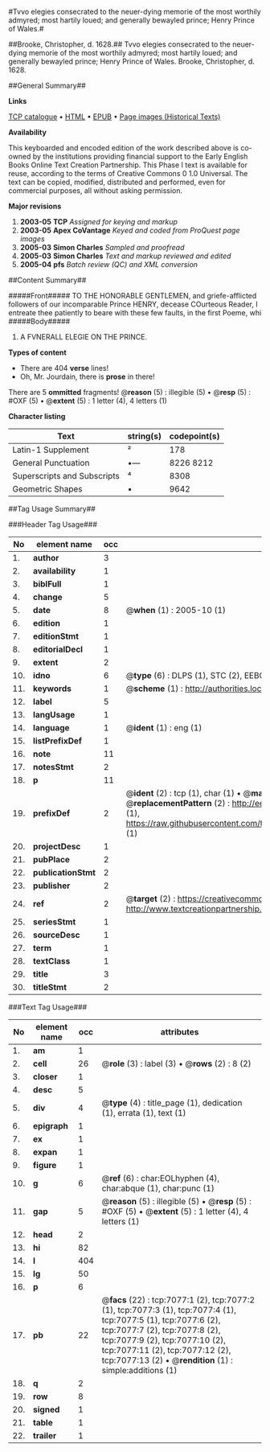 #Tvvo elegies consecrated to the neuer-dying memorie of the most worthily admyred; most hartily loued; and generally bewayled prince; Henry Prince of Wales.#

##Brooke, Christopher, d. 1628.##
Tvvo elegies consecrated to the neuer-dying memorie of the most worthily admyred; most hartily loued; and generally bewayled prince; Henry Prince of Wales.
Brooke, Christopher, d. 1628.

##General Summary##

**Links**

[TCP catalogue](http://www.ota.ox.ac.uk/tcp/)  • 
[HTML](http://tei.it.ox.ac.uk/tcp/Texts-HTML/free/A16/A16938.html)  • 
[EPUB](http://tei.it.ox.ac.uk/tcp/Texts-EPUB/free/A16/A16938.epub) • 
[Page images (Historical Texts)](https://data.historicaltexts.jisc.ac.uk/view?pubId=eebo-99842427e&pageId=eebo-99842427e-7077-1)

**Availability**

This keyboarded and encoded edition of the
	       work described above is co-owned by the institutions
	       providing financial support to the Early English Books
	       Online Text Creation Partnership. This Phase I text is
	       available for reuse, according to the terms of Creative
	       Commons 0 1.0 Universal. The text can be copied,
	       modified, distributed and performed, even for
	       commercial purposes, all without asking permission.

**Major revisions**

1. __2003-05__ __TCP__ *Assigned for keying and markup*
1. __2003-05__ __Apex CoVantage__ *Keyed and coded from ProQuest page images*
1. __2005-03__ __Simon Charles__ *Sampled and proofread*
1. __2005-03__ __Simon Charles__ *Text and markup reviewed and edited*
1. __2005-04__ __pfs__ *Batch review (QC) and XML conversion*

##Content Summary##

#####Front#####
TO THE HONORABLE GENTLEMEN, and griefe-afflicted followers of our incomparable Prince HENRY, decease
COurteous Reader, I entreate thee patiently to beare with these few faults, in the first Poeme, whi
#####Body#####

1. A FVNERALL ELEGIE ON THE PRINCE.

**Types of content**

  * There are 404 **verse** lines!
  * Oh, Mr. Jourdain, there is **prose** in there!

There are 5 **ommitted** fragments! 
 @__reason__ (5) : illegible (5)  •  @__resp__ (5) : #OXF (5)  •  @__extent__ (5) : 1 letter (4), 4 letters (1)

**Character listing**


|Text|string(s)|codepoint(s)|
|---|---|---|
|Latin-1 Supplement|²|178|
|General Punctuation|•—|8226 8212|
|Superscripts             and Subscripts|⁴|8308|
|Geometric Shapes|▪|9642|

##Tag Usage Summary##

###Header Tag Usage###

|No|element name|occ|attributes|
|---|---|---|---|
|1.|__author__|3||
|2.|__availability__|1||
|3.|__biblFull__|1||
|4.|__change__|5||
|5.|__date__|8| @__when__ (1) : 2005-10 (1)|
|6.|__edition__|1||
|7.|__editionStmt__|1||
|8.|__editorialDecl__|1||
|9.|__extent__|2||
|10.|__idno__|6| @__type__ (6) : DLPS (1), STC (2), EEBO-CITATION (1), PROQUEST (1), VID (1)|
|11.|__keywords__|1| @__scheme__ (1) : http://authorities.loc.gov/ (1)|
|12.|__label__|5||
|13.|__langUsage__|1||
|14.|__language__|1| @__ident__ (1) : eng (1)|
|15.|__listPrefixDef__|1||
|16.|__note__|11||
|17.|__notesStmt__|2||
|18.|__p__|11||
|19.|__prefixDef__|2| @__ident__ (2) : tcp (1), char (1)  •  @__matchPattern__ (2) : ([0-9\-]+):([0-9IVX]+) (1), (.+) (1)  •  @__replacementPattern__ (2) : http://eebo.chadwyck.com/downloadtiff?vid=$1&page=$2 (1), https://raw.githubusercontent.com/textcreationpartnership/Texts/master/tcpchars.xml#$1 (1)|
|20.|__projectDesc__|1||
|21.|__pubPlace__|2||
|22.|__publicationStmt__|2||
|23.|__publisher__|2||
|24.|__ref__|2| @__target__ (2) : https://creativecommons.org/publicdomain/zero/1.0/ (1), http://www.textcreationpartnership.org/docs/. (1)|
|25.|__seriesStmt__|1||
|26.|__sourceDesc__|1||
|27.|__term__|1||
|28.|__textClass__|1||
|29.|__title__|3||
|30.|__titleStmt__|2||


###Text Tag Usage###

|No|element name|occ|attributes|
|---|---|---|---|
|1.|__am__|1||
|2.|__cell__|26| @__role__ (3) : label (3)  •  @__rows__ (2) : 8 (2)|
|3.|__closer__|1||
|4.|__desc__|5||
|5.|__div__|4| @__type__ (4) : title_page (1), dedication (1), errata (1), text (1)|
|6.|__epigraph__|1||
|7.|__ex__|1||
|8.|__expan__|1||
|9.|__figure__|1||
|10.|__g__|6| @__ref__ (6) : char:EOLhyphen (4), char:abque (1), char:punc (1)|
|11.|__gap__|5| @__reason__ (5) : illegible (5)  •  @__resp__ (5) : #OXF (5)  •  @__extent__ (5) : 1 letter (4), 4 letters (1)|
|12.|__head__|2||
|13.|__hi__|82||
|14.|__l__|404||
|15.|__lg__|50||
|16.|__p__|6||
|17.|__pb__|22| @__facs__ (22) : tcp:7077:1 (2), tcp:7077:2 (1), tcp:7077:3 (1), tcp:7077:4 (1), tcp:7077:5 (1), tcp:7077:6 (2), tcp:7077:7 (2), tcp:7077:8 (2), tcp:7077:9 (2), tcp:7077:10 (2), tcp:7077:11 (2), tcp:7077:12 (2), tcp:7077:13 (2)  •  @__rendition__ (1) : simple:additions (1)|
|18.|__q__|2||
|19.|__row__|8||
|20.|__signed__|1||
|21.|__table__|1||
|22.|__trailer__|1||
